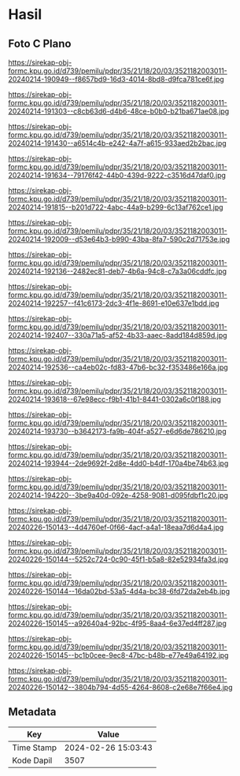 # Hasil

## Foto C Plano

https://sirekap-obj-formc.kpu.go.id/d739/pemilu/pdpr/35/21/18/20/03/3521182003011-20240214-190949--f8657bd9-16d3-4014-8bd8-d9fca781ce6f.jpg

https://sirekap-obj-formc.kpu.go.id/d739/pemilu/pdpr/35/21/18/20/03/3521182003011-20240214-191303--c8cb63d6-d4b6-48ce-b0b0-b21ba671ae08.jpg

https://sirekap-obj-formc.kpu.go.id/d739/pemilu/pdpr/35/21/18/20/03/3521182003011-20240214-191430--a6514c4b-e242-4a7f-a615-933aed2b2bac.jpg

https://sirekap-obj-formc.kpu.go.id/d739/pemilu/pdpr/35/21/18/20/03/3521182003011-20240214-191634--79176f42-44b0-439d-9222-c3516d47daf0.jpg

https://sirekap-obj-formc.kpu.go.id/d739/pemilu/pdpr/35/21/18/20/03/3521182003011-20240214-191815--b201d722-4abc-44a9-b299-6c13af762ce1.jpg

https://sirekap-obj-formc.kpu.go.id/d739/pemilu/pdpr/35/21/18/20/03/3521182003011-20240214-192009--d53e64b3-b990-43ba-8fa7-590c2d71753e.jpg

https://sirekap-obj-formc.kpu.go.id/d739/pemilu/pdpr/35/21/18/20/03/3521182003011-20240214-192136--2482ec81-deb7-4b6a-94c8-c7a3a06cddfc.jpg

https://sirekap-obj-formc.kpu.go.id/d739/pemilu/pdpr/35/21/18/20/03/3521182003011-20240214-192257--f41c6173-2dc3-4f1e-8691-e10e637e1bdd.jpg

https://sirekap-obj-formc.kpu.go.id/d739/pemilu/pdpr/35/21/18/20/03/3521182003011-20240214-192407--330a71a5-af52-4b33-aaec-8add184d859d.jpg

https://sirekap-obj-formc.kpu.go.id/d739/pemilu/pdpr/35/21/18/20/03/3521182003011-20240214-192536--ca4eb02c-fd83-47b6-bc32-f353486e166a.jpg

https://sirekap-obj-formc.kpu.go.id/d739/pemilu/pdpr/35/21/18/20/03/3521182003011-20240214-193618--67e98ecc-f9b1-41b1-8441-0302a6c0f188.jpg

https://sirekap-obj-formc.kpu.go.id/d739/pemilu/pdpr/35/21/18/20/03/3521182003011-20240214-193730--b3642173-fa9b-404f-a527-e6d6de786210.jpg

https://sirekap-obj-formc.kpu.go.id/d739/pemilu/pdpr/35/21/18/20/03/3521182003011-20240214-193944--2de9692f-2d8e-4dd0-b4df-170a4be74b63.jpg

https://sirekap-obj-formc.kpu.go.id/d739/pemilu/pdpr/35/21/18/20/03/3521182003011-20240214-194220--3be9a40d-092e-4258-9081-d095fdbf1c20.jpg

https://sirekap-obj-formc.kpu.go.id/d739/pemilu/pdpr/35/21/18/20/03/3521182003011-20240226-150143--4d4760ef-0f66-4acf-a4a1-18eaa7d6d4a4.jpg

https://sirekap-obj-formc.kpu.go.id/d739/pemilu/pdpr/35/21/18/20/03/3521182003011-20240226-150144--5252c724-0c90-45f1-b5a8-82e52934fa3d.jpg

https://sirekap-obj-formc.kpu.go.id/d739/pemilu/pdpr/35/21/18/20/03/3521182003011-20240226-150144--16da02bd-53a5-4d4a-bc38-6fd72da2eb4b.jpg

https://sirekap-obj-formc.kpu.go.id/d739/pemilu/pdpr/35/21/18/20/03/3521182003011-20240226-150145--a92640a4-92bc-4f95-8aa4-6e37ed4ff287.jpg

https://sirekap-obj-formc.kpu.go.id/d739/pemilu/pdpr/35/21/18/20/03/3521182003011-20240226-150145--bc1b0cee-9ec8-47bc-b48b-e77e49a64192.jpg

https://sirekap-obj-formc.kpu.go.id/d739/pemilu/pdpr/35/21/18/20/03/3521182003011-20240226-150142--3804b794-4d55-4264-8608-c2e68e7f66e4.jpg


## Metadata

| Key        | Value               |
| ---------- | ------------------- |
| Time Stamp | 2024-02-26 15:03:43 |
| Kode Dapil | 3507                |



